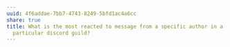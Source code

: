 ```yaml
---
uuid: 4f6addae-7bb7-4743-8249-5bfd1ac4a6cc
share: true
title: What is the most reacted to message from a specific author in a
  particular discord guild?
---
```

